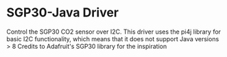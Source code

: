 # SGP30-Java Driver

Control the SGP30 CO2 sensor over I2C. 
This driver uses the pi4j library for basic I2C functionality, which means that it does not support Java versions > 8
Credits to Adafruit's SGP30 library for the inspiration
